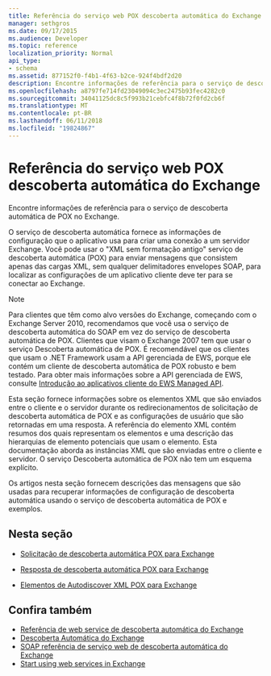 ```yaml
---
title: Referência do serviço web POX descoberta automática do Exchange
manager: sethgros
ms.date: 09/17/2015
ms.audience: Developer
ms.topic: reference
localization_priority: Normal
api_type:
- schema
ms.assetid: 877152f0-f4b1-4f63-b2ce-924f4bdf2d20
description: Encontre informações de referência para o serviço de descoberta automática de POX no Exchange.
ms.openlocfilehash: a8797fe714fd23049094c3ec2475b93fec4282c0
ms.sourcegitcommit: 34041125dc8c5f993b21cebfc4f8b72f0fd2cb6f
ms.translationtype: MT
ms.contentlocale: pt-BR
ms.lasthandoff: 06/11/2018
ms.locfileid: "19824867"
---
```

# <a name="pox-autodiscover-web-service-reference-for-exchange"></a>Referência do serviço web POX descoberta automática do Exchange

Encontre informações de referência para o serviço de descoberta automática de POX no Exchange.
  
O serviço de descoberta automática fornece as informações de configuração que o aplicativo usa para criar uma conexão a um servidor Exchange. Você pode usar o "XML sem formatação antigo" serviço de descoberta automática (POX) para enviar mensagens que consistem apenas das cargas XML, sem qualquer delimitadores envelopes SOAP, para localizar as configurações de um aplicativo cliente deve ter para se conectar ao Exchange.
  
> [!NOTE]
> Para clientes que têm como alvo versões do Exchange, começando com o Exchange Server 2010, recomendamos que você usa o serviço de descoberta automática do SOAP em vez do serviço de descoberta automática de POX. Clientes que visam o Exchange 2007 tem que usar o serviço Descoberta automática de POX. É recomendável que os clientes que usam o .NET Framework usam a API gerenciada de EWS, porque ele contém um cliente de descoberta automática de POX robusto e bem testado. Para obter mais informações sobre a API gerenciada de EWS, consulte [Introdução ao aplicativos cliente do EWS Managed API](http://msdn.microsoft.com/library/c2267733-6f4f-49e5-9614-1e4a24c3af1a%28Office.15%29.aspx). 
  
Esta seção fornece informações sobre os elementos XML que são enviados entre o cliente e o servidor durante os redirecionamentos de solicitação de descoberta automática de POX e as configurações de usuário que são retornadas em uma resposta. A referência do elemento XML contém resumos dos quais representam os elementos e uma descrição das hierarquias de elemento potenciais que usam o elemento. Esta documentação aborda as instâncias XML que são enviadas entre o cliente e servidor. O serviço Descoberta automática de POX não tem um esquema explícito.
  
Os artigos nesta seção fornecem descrições das mensagens que são usadas para recuperar informações de configuração de descoberta automática usando o serviço de descoberta automática de POX e exemplos. 
  
## <a name="in-this-section"></a>Nesta seção
<a name="bk_InThisSection"> </a>

- [Solicitação de descoberta automática POX para Exchange](pox-autodiscover-request-for-exchange.md)
    
- [Resposta de descoberta automática POX para Exchange](pox-autodiscover-response-for-exchange.md)
    
- [Elementos de Autodiscover XML POX para Exchange](pox-autodiscover-xml-elements-for-exchange.md)
    
## <a name="see-also"></a>Confira também

- [Referência de web service de descoberta automática do Exchange](autodiscover-web-service-reference-for-exchange.md)
- [Descoberta Automática do Exchange](../exchange-web-services/autodiscover-for-exchange.md)   
- [SOAP referência de serviço web de descoberta automática do Exchange](soap-autodiscover-web-service-reference-for-exchange.md)
- [Start using web services in Exchange](../exchange-web-services/start-using-web-services-in-exchange.md)
    

